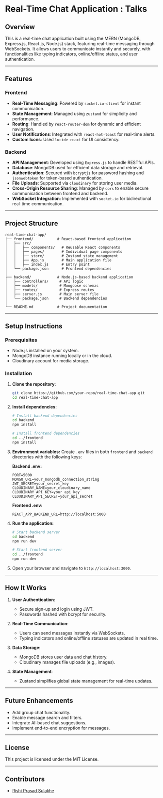# Real-Time Chat Application : Talks

## Overview
This is a real-time chat application built using the MERN (MongoDB, Express.js, React.js, Node.js) stack, featuring real-time messaging through WebSockets. It allows users to communicate instantly and securely, with functionalities like typing indicators, online/offline status, and user authentication.

---

## Features
### Frontend
- **Real-Time Messaging**: Powered by `socket.io-client` for instant communication.
- **State Management**: Managed using `zustand` for simplicity and performance.
- **Routing**: Handled by `react-router-dom` for dynamic and efficient navigation.
- **User Notifications**: Integrated with `react-hot-toast` for real-time alerts.
- **Custom Icons**: Used `lucide-react` for UI consistency.

### Backend
- **API Management**: Developed using `Express.js` to handle RESTful APIs.
- **Database**: MongoDB used for efficient data storage and retrieval.
- **Authentication**: Secured with `bcryptjs` for password hashing and `jsonwebtoken` for token-based authentication.
- **File Uploads**: Supported via `cloudinary` for storing user media.
- **Cross-Origin Resource Sharing**: Managed by `cors` to enable secure communication between frontend and backend.
- **WebSocket Integration**: Implemented with `socket.io` for bidirectional real-time communication.

---

## Project Structure
```
real-time-chat-app/
├── frontend/           # React-based frontend application
│   ├── src/
│   │   ├── components/   # Reusable React components
│   │   ├── pages/        # Individual page components
│   │   ├── store/        # Zustand state management
│   │   ├── App.js        # Main application file
│   │   ├── index.js      # Entry point
│   └── package.json      # Frontend dependencies
│
├── backend/            # Node.js-based backend application
│   ├── controllers/     # API logic
│   ├── models/          # Mongoose schemas
│   ├── routes/          # Express routes
│   ├── server.js        # Main server file
│   └── package.json     # Backend dependencies
│
└── README.md           # Project documentation
```

---

## Setup Instructions

### Prerequisites
- Node.js installed on your system.
- MongoDB instance running locally or in the cloud.
- Cloudinary account for media storage.

### Installation
1. **Clone the repository:**
   ```bash
   git clone https://github.com/your-repo/real-time-chat-app.git
   cd real-time-chat-app
   ```

2. **Install dependencies:**
   ```bash
   # Install backend dependencies
   cd backend
   npm install

   # Install frontend dependencies
   cd ../frontend
   npm install
   ```

3. **Environment variables:**
   Create `.env` files in both `frontend` and `backend` directories with the following keys:

   **Backend .env:**
   ```env
   PORT=5000
   MONGO_URI=your_mongodb_connection_string
   JWT_SECRET=your_secret_key
   CLOUDINARY_NAME=your_cloudinary_name
   CLOUDINARY_API_KEY=your_api_key
   CLOUDINARY_API_SECRET=your_api_secret
   ```

   **Frontend .env:**
   ```env
   REACT_APP_BACKEND_URL=http://localhost:5000
   ```

4. **Run the application:**
   ```bash
   # Start backend server
   cd backend
   npm run dev

   # Start frontend server
   cd ../frontend
   npm run dev
   ```

5. Open your browser and navigate to `http://localhost:3000`.

---

## How It Works
1. **User Authentication**:
   - Secure sign-up and login using JWT.
   - Passwords hashed with bcrypt for security.

2. **Real-Time Communication**:
   - Users can send messages instantly via WebSockets.
   - Typing indicators and online/offline statuses are updated in real time.

3. **Data Storage**:
   - MongoDB stores user data and chat history.
   - Cloudinary manages file uploads (e.g., images).

4. **State Management**:
   - Zustand simplifies global state management for real-time updates.

---

## Future Enhancements
- Add group chat functionality.
- Enable message search and filters.
- Integrate AI-based chat suggestions.
- Implement end-to-end encryption for messages.

---

## License
This project is licensed under the MIT License.

---

## Contributors
- [Rishi Prasad Sulakhe](https://github.com/rishisulakhe)
